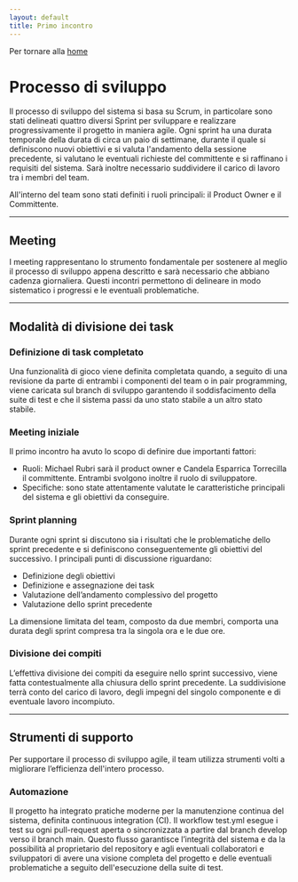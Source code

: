 ```yaml
---
layout: default
title: Primo incontro
---
```


Per tornare alla [home](index.md)

# Processo di sviluppo

Il processo di sviluppo del sistema si basa su Scrum, in particolare sono stati delineati quattro diversi Sprint per
sviluppare e realizzare progressivamente il progetto in maniera agile. Ogni sprint ha una durata temporale della durata
di circa un paio di settimane, durante il quale si definiscono nuovi obiettivi e si valuta l'andamento della sessione
precedente, si valutano le eventuali richieste del committente e si raffinano i requisiti del sistema. Sarà inoltre
necessario suddividere il carico di lavoro tra i membri del team.

All'interno del team sono stati definiti i ruoli principali: il Product Owner e il Committente.

---

## Meeting
I meeting rappresentano lo strumento fondamentale per sostenere al meglio il processo di sviluppo appena descritto
e sarà necessario che abbiano cadenza giornaliera. Questi incontri permettono di delineare in modo sistematico i
progressi e le eventuali problematiche.

---

## Modalità di divisione dei task

### Definizione di task completato
Una funzionalità di gioco viene definita completata quando, a seguito di una revisione da parte di entrambi i componenti
del team o in pair programming, viene caricata sul branch di sviluppo garantendo il soddisfacimento della suite di test
e che il sistema passi da uno stato stabile a un altro stato stabile.

### Meeting iniziale
Il primo incontro ha avuto lo scopo di definire due importanti fattori:
- Ruoli: Michael Rubri sarà il product owner e Candela Esparrica Torrecilla il committente. Entrambi svolgono inoltre il
ruolo di sviluppatore.
- Specifiche: sono state attentamente valutate le caratteristiche principali del sistema e gli obiettivi da conseguire.

### Sprint planning
Durante ogni sprint si discutono sia i risultati che le problematiche dello sprint precedente e si definiscono
conseguentemente gli obiettivi del successivo. I principali punti di discussione riguardano:
- Definizione degli obiettivi
- Definizione e assegnazione dei task
- Valutazione dell’andamento complessivo del progetto
- Valutazione dello sprint precedente

La dimensione limitata del team, composto da due membri, comporta una durata degli sprint compresa tra la singola ora
e le due ore.

### Divisione dei compiti
L’effettiva divisione dei compiti da eseguire nello sprint successivo, viene fatta contestualmente alla chiusura dello
sprint precedente. La suddivisione terrà conto del carico di lavoro, degli impegni del singolo componente e di eventuale
lavoro incompiuto.

---

## Strumenti di supporto
Per supportare il processo di sviluppo agile, il team utilizza strumenti volti a migliorare l’efficienza dell'intero
processo.

### Automazione
Il progetto ha integrato pratiche moderne per la manutenzione continua del sistema, definita continuous integration
(CI). Il workflow test.yml esegue i test su ogni pull-request aperta o sincronizzata a partire dal branch develop verso
il branch main. Questo flusso garantisce l’integrità del sistema e da la possibilità al proprietario del repository e
agli eventuali collaboratori e sviluppatori di avere una visione completa del progetto e delle eventuali problematiche a
seguito dell'esecuzione della suite di test.